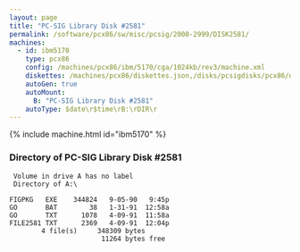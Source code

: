 ```yaml
---
layout: page
title: "PC-SIG Library Disk #2581"
permalink: /software/pcx86/sw/misc/pcsig/2000-2999/DISK2581/
machines:
  - id: ibm5170
    type: pcx86
    config: /machines/pcx86/ibm/5170/cga/1024kb/rev3/machine.xml
    diskettes: /machines/pcx86/diskettes.json,/disks/pcsigdisks/pcx86/diskettes.json
    autoGen: true
    autoMount:
      B: "PC-SIG Library Disk #2581"
    autoType: $date\r$time\rB:\rDIR\r
---
```


{% include machine.html id="ibm5170" %}

### Directory of PC-SIG Library Disk #2581

     Volume in drive A has no label
     Directory of A:\

    FIGPKG   EXE    344824   9-05-90   9:45p
    GO       BAT        38   1-31-91  12:58a
    GO       TXT      1078   4-09-91  11:58a
    FILE2581 TXT      2369   4-09-91  12:04p
            4 file(s)     348309 bytes
                           11264 bytes free
